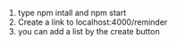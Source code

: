 1. type npm intall and npm start
2. Create a link to localhost:4000/reminder
3. you can add a list by the create button